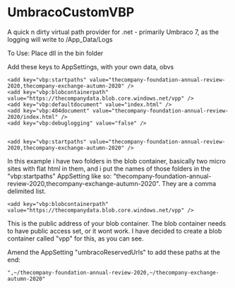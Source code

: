 # UmbracoCustomVBP
A quick n dirty virtual path provider for .net - primarily Umbraco 7, as the logging will write to /App_Data/Logs

To Use:
Place dll in the bin folder

Add these keys to AppSettings, with your own data, obvs

    <add key="vbp:startpaths" value="thecompany-foundation-annual-review-2020,thecompany-exchange-autumn-2020" />
    <add key="vbp:blobcontainerpath" value="https://thecompanydata.blob.core.windows.net/vpp" />
    <add key="vbp:defaultdocument" value="index.html" />
    <add key="vbp:404document" value="thecompany-foundation-annual-review-2020/index.html" />
    <add key="vbp:debuglogging" value="false" />


    <add key="vbp:startpaths" value="thecompany-foundation-annual-review-2020,thecompany-exchange-autumn-2020" />
In this example i have two folders in the blob container, basically two micro sites with flat html in them, and i put the names of those folders in the "vbp:startpaths" AppSetting like so: "thecompany-foundation-annual-review-2020,thecompany-exchange-autumn-2020". They are a comma delimited list.

    <add key="vbp:blobcontainerpath" value="https://thecompanydata.blob.core.windows.net/vpp" />
This is the public address of your blob container. The blob container needs to have public access set, or it wont work. I have decided to create a blob container called "vpp" for this, as you can see. 






Amend the AppSetting "umbracoReservedUrls" to add these paths at the end:

    ",~/thecompany-foundation-annual-review-2020,~/thecompany-exchange-autumn-2020"
    
